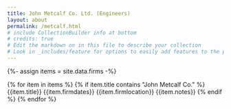 ```yaml
---
title: John Metcalf Co. Ltd. (Engineers)
layout: about
permalink: /metcalf.html
# include CollectionBuilder info at bottom
# credits: true
# Edit the markdown on in this file to describe your collection
# Look in _includes/feature for options to easily add features to the page
---
```


{%- assign items = site.data.firms -%}

{% for item in items %}
{% if item.title contains "John Metcalf Co." %}
{{item.title}}
{{item.firmdates}}
{{item.firmlocation}}
{{item.notes}}
{% endif %}
{% endfor %}
